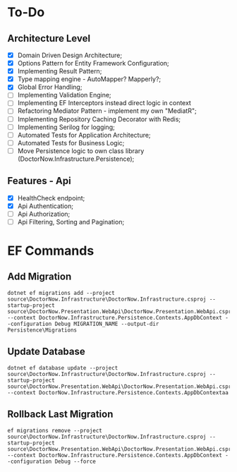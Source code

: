 # To-Do

## Architecture Level
- [X] Domain Driven Design Architecture;
- [X] Options Pattern for Entity Framework Configuration;
- [X] Implementing Result Pattern;
- [X] Type mapping engine - AutoMapper? Mapperly?;
- [X] Global Error Handling;
- [ ] Implementing Validation Engine;
- [ ] Implementing EF Interceptors instead direct logic in context
- [ ] Refactoring Mediator Pattern - implement my own "MediatR";
- [ ] Implementing Repository Caching Decorator with Redis;
- [ ] Implementing Serilog for logging;
- [ ] Automated Tests for Application Architecture;
- [ ] Automated Tests for Business Logic;
- [ ] Move Persistence logic to own class library (DoctorNow.Infrastructure.Persistence);

## Features - Api
- [X] HealthCheck endpoint;
- [X] Api Authentication;
- [ ] Api Authorization;
- [ ] Api Filtering, Sorting and Pagination;

# EF Commands

## Add Migration
```shell
dotnet ef migrations add --project source\DoctorNow.Infrastructure\DoctorNow.Infrastructure.csproj --startup-project source\DoctorNow.Presentation.WebApi\DoctorNow.Presentation.WebApi.csproj --context DoctorNow.Infrastructure.Persistence.Contexts.AppDbContext --configuration Debug MIGRATION_NAME --output-dir Persistence\Migrations
```

## Update Database
```shell
dotnet ef database update --project source\DoctorNow.Infrastructure\DoctorNow.Infrastructure.csproj --startup-project source\DoctorNow.Presentation.WebApi\DoctorNow.Presentation.WebApi.csproj --context DoctorNow.Infrastructure.Persistence.Contexts.AppDbContextaa
```

## Rollback Last Migration
```shell
ef migrations remove --project source\DoctorNow.Infrastructure\DoctorNow.Infrastructure.csproj --startup-project source\DoctorNow.Presentation.WebApi\DoctorNow.Presentation.WebApi.csproj --context DoctorNow.Infrastructure.Persistence.Contexts.AppDbContext --configuration Debug --force
```